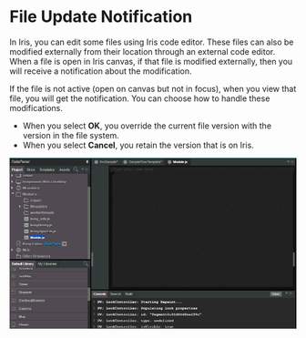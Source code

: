                           


File Update Notification
========================

In Iris, you can edit some files using Iris code editor. These files can also be modified externally from their location through an external code editor. When a file is open in Iris canvas, if that file is modified externally, then you will receive a notification about the modification.

If the file is not active (open on canvas but not in focus), when you view that file, you will get the notification. You can choose how to handle these modifications.

*   When you select **OK**, you override the current file version with the version in the file system.
*   When you select **Cancel**, you retain the version that is on Iris.

![](Resources/Images/File_Update.gif)
